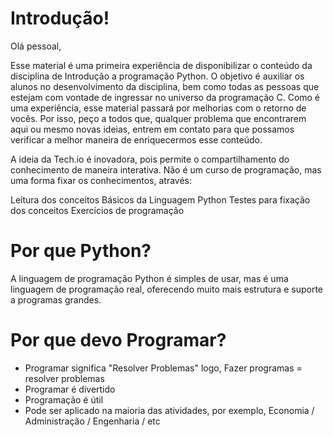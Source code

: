 # Introdução!

Olá pessoal,

Esse material é uma primeira experiência de disponibilizar o conteúdo da disciplina de Introdução a programação Python. O objetivo é auxiliar os alunos no desenvolvimento da disciplina, bem como todas as pessoas que estejam com vontade de ingressar no universo da programação C.
Como é uma experiência, esse material passará por melhorias com o retorno de vocês. Por isso, peço a todos que, qualquer problema que encontrarem aqui ou mesmo novas ideias, entrem em contato para que possamos verificar a melhor maneira de enriquecermos esse conteúdo.

A ideia da Tech.io é inovadora, pois permite o compartilhamento do conhecimento de maneira interativa. Não é um curso de programação, mas uma forma fixar os conhecimentos, através:

Leitura dos conceitos Básicos da Linguagem Python
Testes para fixação dos conceitos
Exercícios de programação

# Por que Python?

A linguagem de programação Python é simples de usar, mas é uma linguagem de programação real, oferecendo muito mais estrutura e suporte a programas grandes. 

# Por que devo Programar?

+ Programar significa "Resolver Problemas" logo,
                  Fazer programas = resolver problemas
+ Programar é divertido
+ Programação é útil
+ Pode ser aplicado na maioria das atividades, por exemplo, Economia / Administração / Engenharia / etc

